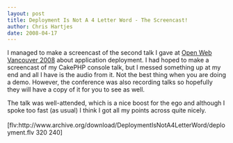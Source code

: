 ```yaml
--- 
layout: post
title: Deployment Is Not A 4 Letter Word - The Screencast!
author: Chris Hartjes
date: 2008-04-17
---
```

<p>
I managed to make a screencast of the second talk I gave at <a href="http://www.openwebvancouver.ca">Open Web Vancouver 2008</a> about application deployment.  I had hoped to make a screencast of my CakePHP console talk, but I messed something up at my end and all I have is the audio from it.  Not the best thing when you are doing a demo.  However, the conference was also recording talks so hopefully they will have a copy of it for you to see as well.
</p>
<p>
The talk was well-attended, which is a nice boost for the ego and although I spoke too fast (as usual) I think I got all my points across quite nicely.
<br /><br />
[flv:http://www.archive.org/download/DeploymentIsNotA4LetterWord/deployment.flv 320 240]
</p>
